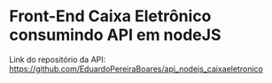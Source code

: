 # Front-End Caixa Eletrônico consumindo API em nodeJS <br>

Link do repositório da API:<br>
https://github.com/EduardoPereiraBoares/api_nodejs_caixaeletronico 